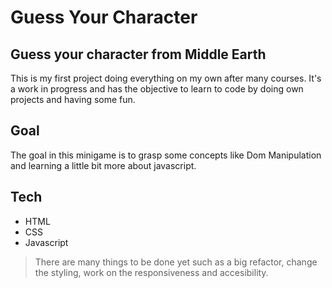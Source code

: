 # Guess Your Character

## Guess your character from Middle Earth 
This is my first project doing everything on my own after many courses. It's a work in progress and has the objective to learn to code by doing own projects and having some fun.

## Goal
The goal in this minigame is to grasp some concepts like Dom Manipulation and learning a little bit more about javascript. 

## Tech
- HTML
- CSS
- Javascript


> There are many things to be done yet such as a big refactor, change the styling, work on the responsiveness and accesibility. 
